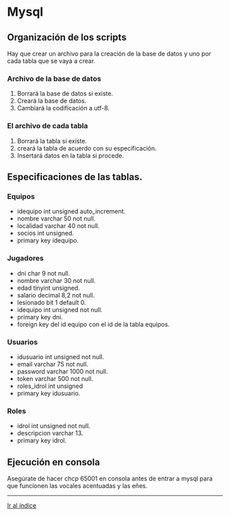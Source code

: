 # Mysql

## Organización de los scripts

Hay que crear un archivo para la creación de la base de datos y uno por cada tabla que se vaya a crear.

### Archivo de la base de datos

1. Borrará la base de datos si existe.
1. Creará la base de datos.
1. Cambiará la codificación a utf-8.

### El archivo de cada tabla

1. Borrará la tabla si existe.
1. creará la tabla de acuerdo con su especificación.
1. Insertará datos en la tabla si procede.

## Especificaciones de las tablas.

### Equipos

- idequipo int unsigned auto_increment.
- nombre varchar 50 not null.
- localidad varchar 40 not null.
- socios int unsigned.
- primary key idequipo.

### Jugadores

- dni char 9 not null.
- nombre varchar 30 not null.
- edad tinyint unsigned.
- salario decimal 8,2 not null.
- lesionado bit 1 default 0.
- idequipo int unsigned not null.
- primary key dni.
- foreign key del id equipo con el id de la tabla equipos.

### Usuarios

- idusuario int unsigned not null.
- email varchar 75 not null.
- password varchar 1000 not null.
- token varchar 500 not null.
- roles_idrol int unsigned
- primary key idusuario.

### Roles

- idrol int unsigned not null.
- descripcion varchar 13.
- primary key idrol.

## Ejecución en consola

Asegúrate de hacer chcp 65001 en consola antes de entrar a mysql para que funcionen las vocales acentuadas y las eñes.

---

[Ir al índice](indice.md)